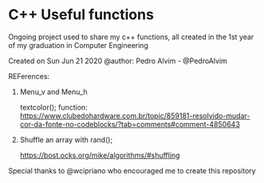 # C++ Useful functions

Ongoing project used to share my c++ functions, all created in the 1st year of my graduation in Computer Engineering

Created on Sun Jun 21 2020 @author: Pedro Alvim - @PedroAlvim


REFerences:
1. Menu_v and Menu_h

    textcolor(); function: https://www.clubedohardware.com.br/topic/859181-resolvido-mudar-cor-da-fonte-no-codeblocks/?tab=comments#comment-4850643


2. Shuffle an array with rand();

    https://bost.ocks.org/mike/algorithms/#shuffling



Special thanks to @wcipriano who encouraged me to create this repository
